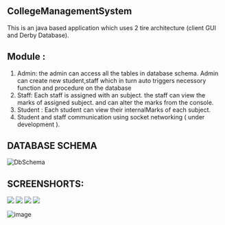 ## CollegeManagementSystem

This is an java based application which uses 2 tire architecture (client GUI and Derby Database).

## Module : 

1. Admin: the admin can access all the tables in database schema. Admin can create new student,staff which in turn auto triggers necessory function and procedure on the database
2. Staff: Each staff is assigned with an subject. the staff can view the marks of assigned subject. and can alter the marks from the console.
3. Student : Each student can view their internalMarks of each subject. 
4. Student and staff communication using socket networking ( under development ).

## DATABASE SCHEMA

![DbSchema](https://user-images.githubusercontent.com/52366077/123975324-dd126400-d9da-11eb-916b-8118e9dd7b62.jpg)



## SCREENSHORTS: 

<img src="https://user-images.githubusercontent.com/52366077/124168203-72d4ee80-dac2-11eb-9fde-bd20b9c6abc5.png">

<img src="https://user-images.githubusercontent.com/52366077/124168393-b29bd600-dac2-11eb-9514-1a38ccfb935e.png">

<img src="https://user-images.githubusercontent.com/52366077/124168488-d8c17600-dac2-11eb-9e5b-5849e6bbc320.png">

<img src="https://user-images.githubusercontent.com/52366077/124168685-17efc700-dac3-11eb-821f-3057a439f153.png">

![image](https://user-images.githubusercontent.com/52366077/123976904-29aa6f00-d9dc-11eb-85f8-5ab0743157a7.png)




